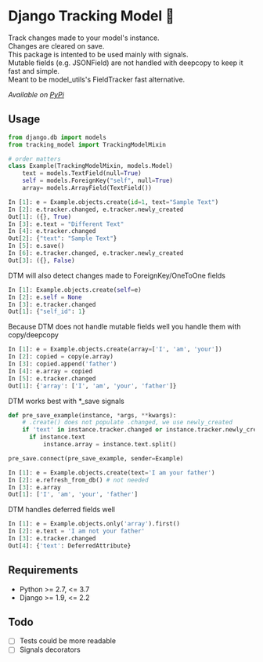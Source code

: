 # Django Tracking Model 🏁
Track changes made to your model's instance.  
Changes are cleared on save.  
This package is intented to be used mainly with signals.  
Mutable fields (e.g. JSONField) are not handled with deepcopy to keep it fast and simple.  
Meant to be model_utils's FieldTracker fast alternative.

*Available on [PyPi](https://pypi.org/project/django-tracking-model/)*  


## Usage
```python
from django.db import models
from tracking_model import TrackingModelMixin

# order matters
class Example(TrackingModelMixin, models.Model)
    text = models.TextField(null=True)
    self = models.ForeignKey("self", null=True)
    array= models.ArrayField(TextField())
```
```python
In [1]: e = Example.objects.create(id=1, text="Sample Text")
In [2]: e.tracker.changed, e.tracker.newly_created
Out[1]: ({}, True)
In [3]: e.text = "Different Text"
In [4]: e.tracker.changed
Out[2]: {"text": "Sample Text"}
In [5]: e.save()
In [6]: e.tracker.changed, e.tracker.newly_created
Out[3]: ({}, False)
```
DTM will also detect changes made to ForeignKey/OneToOne fields
```python
In [1]: Example.objects.create(self=e)
In [2]: e.self = None
In [3]: e.tracker.changed
Out[1]: {"self_id": 1}
```
Because DTM does not handle mutable fields well you handle them with copy/deepcopy
```python
In [1]: e = Example.objects.create(array=['I', 'am', 'your'])
In [2]: copied = copy(e.array)
In [3]: copied.append('father')
In [4]: e.array = copied
In [5]: e.tracker.changed
Out[1]: {'array': ['I', 'am', 'your', 'father']}
```
DTM works best with \*\_save signals
```python
def pre_save_example(instance, *args, **kwargs):
    # .create() does not populate .changed, we use newly_created
    if 'text' in instance.tracker.changed or instance.tracker.newly_created:
      if instance.text
          instance.array = instance.text.split()

pre_save.connect(pre_save_example, sender=Example)
```
```python
In [1]: e = Example.objects.create(text='I am your father')
In [2]: e.refresh_from_db() # not needed
In [3]: e.array
Out[1]: ['I', 'am', 'your', 'father']
```
DTM handles deferred fields well
```python
In [1]: e = Example.objects.only('array').first()
In [2]: e.text = 'I am not your father' 
In [3]: e.tracker.changed
Out[4]: {'text': DeferredAttribute}
```

## Requirements
 * Python >= 2.7, <= 3.7
 * Django >= 1.9, <= 2.2

## Todo
- [ ] Tests could be more readable
- [ ] Signals decorators
